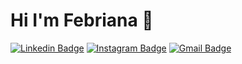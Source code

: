 # Hi I'm Febriana 👋

[![Linkedin Badge](https://img.shields.io/badge/-jlim-blue?style=flat&logo=Linkedin&logoColor=white&link=https://www.linkedin.com/in/febrianaa/)](https://www.linkedin.com/in/febrianaa/)
[![Instagram Badge](https://img.shields.io/badge/-@__jessicaalim-purple?style=flat&logo=instagram&logoColor=white&link=https://www.instagram.com/febrianaa27_/)](https://www.instagram.com/febrianaa27_/)
[![Gmail Badge](https://img.shields.io/badge/-jessicalim813-c14438?style=flat&logo=Gmail&logoColor=white&link=mailto:febrianaa2722@gmail.com)](mailto:febrianaa2722@gmail.com)
